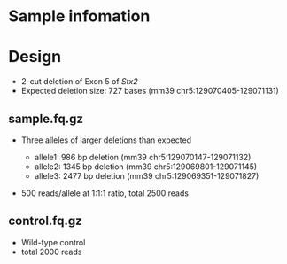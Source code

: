 # Sample infomation

# Design

- 2-cut deletion of Exon 5 of *Stx2*
- Expected deletion size: 727 bases (mm39 chr5:129070405-129071131)

## sample.fq.gz

- Three alleles of larger deletions than expected
    - allele1: 986 bp deletion (mm39 chr5:129070147-129071132)
    - allele2: 1345 bp deletion (mm39 chr5:129069801-129071145)
    - allele3: 2477 bp deletion (mm39 chr5:129069351-129071827)

- 500 reads/allele at 1:1:1 ratio, total 2500 reads

## control.fq.gz

- Wild-type control
- total 2000 reads
